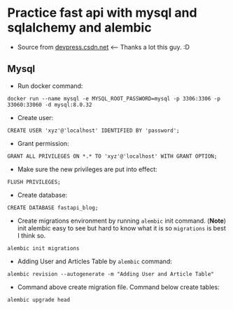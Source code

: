 # Practice fast api with mysql and sqlalchemy and alembic

- Source from [devpress.csdn.net](https://devpress.csdn.net/python/62f5096cc6770329307fb178.html) <-- Thanks a lot this guy. :D


## Mysql

- Run docker command:

```
docker run --name mysql -e MYSQL_ROOT_PASSWORD=mysql -p 3306:3306 -p 33060:33060 -d mysql:8.0.32
```

- Create user:

```
CREATE USER 'xyz'@'localhost' IDENTIFIED BY 'password';
```

- Grant permission:

```
GRANT ALL PRIVILEGES ON *.* TO 'xyz'@'localhost' WITH GRANT OPTION;
```

- Make sure the new privileges are put into effect:

```
FLUSH PRIVILEGES;
```


- Create database:

```
CREATE DATABASE fastapi_blog;
```

- Create migrations environment by running `alembic` init command. (**Note**) init alembic easy to see but hard to know what it is so `migrations` is best I think so.

```
alembic init migrations
```


- Adding User and Articles Table by `alembic` command:

```
alembic revision --autogenerate -m "Adding User and Article Table"
```

- Command above create migration file. Command below create tables:

```
alembic upgrade head
```
